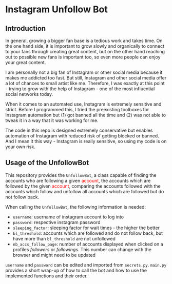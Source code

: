 # Instagram Unfollow Bot

## Introduction
In general, growing a bigger fan base is a tedious work and takes time. On the one hand side,
it is important to grow slowly and organically to connect to your fans through creating great
content, but on the other hand reaching out to possible new fans is important too, so even 
more people can enjoy your great content.

I am personally not a big fan of Instagram or other social media because it makes me 
addicted too fast. But still, Instagram and other social media offer a lot of chances
to small artist like me. Therefore, I was exactly at this point - trying to grow with the 
help of Instagram - one of the most influential social networks today.

When it comes to an automated use, Instagram is extremely sensitive and strict. 
Before I programmed this, I tried the preexisting toolboxes for Instagram automation
but (1) got banned all the time and (2) was not able to tweak it in a way that it was 
working for me. 

The code in this repo is designed extremely conservative but enables automation of 
Instagram with reduced risk of getting blocked or banned. And I mean it this way - Instagram
is really sensitive, so using my code is on your own risk.

## Usage of the UnfollowBot

This repository provides the `UnfollowBot`, a class capable of finding the accounts who are
following a given <span style="color: red;"> account</span>, the accounts which are followed
by the given <span style="color: red;"> account</span>, comparing the accounts followed with
the accounts which follow and unfollow all accounts which are followed but do not follow back.

When calling the `UnfollowBot`, the following information is needed:
 - `username`: username of instagram account to log into
 - `password`: respective instagram password
 - `sleeping_factor`: sleeping factor for wait times - the higher the better
 - `bl_threshold`: accounts which are followed and do not follow back, but have more than 
    `bl_threshold` are not unfollowed
 - `nb_accs_follow_page`: number of accounts displayed when clicked on a profiles _followers_
  or _followings_. This number can change with the browser and might need to be updated

`username` and `password` can be edited and imported from `secrets.py`. `main.py` provides a
short wrap-up of how to call the bot and how to use the implemented functions and their order. 
